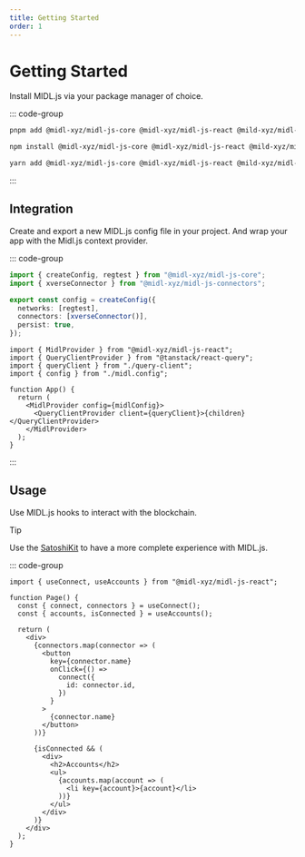 ```yaml
---
title: Getting Started
order: 1
---
```


# Getting Started

Install MIDL.js via your package manager of choice.

::: code-group

```bash [pnpm]
pnpm add @midl-xyz/midl-js-core @midl-xyz/midl-js-react @mild-xyz/midl-js-connectors
```

```bash [npm]
npm install @midl-xyz/midl-js-core @midl-xyz/midl-js-react @mild-xyz/midl-js-connectors
```

```bash [yarn]
yarn add @midl-xyz/midl-js-core @midl-xyz/midl-js-react @mild-xyz/midl-js-connectors
```

:::

## Integration

Create and export a new MIDL.js config file in your project. And wrap your app with the Midl.js context provider.

::: code-group

```ts [midl.config.ts]
import { createConfig, regtest } from "@midl-xyz/midl-js-core";
import { xverseConnector } from "@midl-xyz/midl-js-connectors";

export const config = createConfig({
  networks: [regtest],
  connectors: [xverseConnector()],
  persist: true,
});
```

```tsx [app.tsx]
import { MidlProvider } from "@midl-xyz/midl-js-react";
import { QueryClientProvider } from "@tanstack/react-query";
import { queryClient } from "./query-client";
import { config } from "./midl.config";

function App() {
  return (
    <MidlProvider config={midlConfig}>
      <QueryClientProvider client={queryClient}>{children}</QueryClientProvider>
    </MidlProvider>
  );
}
```

:::

## Usage

Use MIDL.js hooks to interact with the blockchain.

> [!TIP]
> Use the [SatoshiKit](./satoshi-kit.md) to have a more complete experience with MIDL.js.

::: code-group

```tsx [index.tsx]
import { useConnect, useAccounts } from "@midl-xyz/midl-js-react";

function Page() {
  const { connect, connectors } = useConnect();
  const { accounts, isConnected } = useAccounts();

  return (
    <div>
      {connectors.map(connector => (
        <button
          key={connector.name}
          onClick={() =>
            connect({
              id: connector.id,
            })
          }
        >
          {connector.name}
        </button>
      ))}

      {isConnected && (
        <div>
          <h2>Accounts</h2>
          <ul>
            {accounts.map(account => (
              <li key={account}>{account}</li>
            ))}
          </ul>
        </div>
      )}
    </div>
  );
}
```
